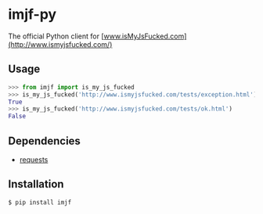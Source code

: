 imjf-py
========

The official Python client for [www.isMyJsFucked.com](http://www.ismyjsfucked.com/)

## Usage
```python
>>> from imjf import is_my_js_fucked
>>> is_my_js_fucked('http://www.ismyjsfucked.com/tests/exception.html')
True
>>> is_my_js_fucked('http://www.ismyjsfucked.com/tests/ok.html')
False
```

## Dependencies
* [requests](http://docs.python-requests.org/)

## Installation
```sh
$ pip install imjf
```
